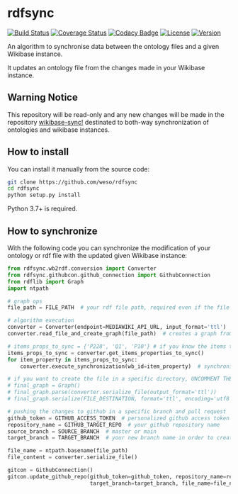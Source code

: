 # rdfsync

[![Build Status](https://travis-ci.com/weso/rdfsync.svg?branch=master)](https://travis-ci.com/github/weso/rdfsync)
[![Coverage Status](https://codecov.io/gh/weso/rdfsync/branch/master/graph/badge.svg)](https://codecov.io/gh/weso/rdfsync)
[![Codacy Badge](https://app.codacy.com/project/badge/Grade/6df235099f9b4dd5816551e6c82d432a)](https://www.codacy.com/gh/weso/rdfsync/dashboard?utm_source=github.com&amp;utm_medium=referral&amp;utm_content=weso/rdfsync&amp;utm_campaign=Badge_Grade)
[![License](https://img.shields.io/github/license/weso/rdfsync)](https://github.com/weso/rdfsync/blob/master/LICENSE)
[![Version](https://img.shields.io/badge/version-0.1.0-blue)](https://github.com/weso/rdfsync)

An algorithm to synchronise data between the ontology files and a given Wikibase instance.

It updates an ontology file from the changes made in your Wikibase instance.

## Warning Notice

This repository will be read-only and any new changes will be made in the repository [wikibase-sync!](https://github.com/weso/wikibase-sync) destinated to both-way synchronization of ontologies and wikibase instances.


## How to install

You can install it manually from the source code:

```bash
git clone https://github.com/weso/rdfsync
cd rdfsync
python setup.py install
```

Python 3.7+ is required.

## How to synchronize

With the following code you can synchronize the modification of your ontology or rdf file with the updated given
Wikibase instance:

```python
from rdfsync.wb2rdf.conversion import Converter
from rdfsync.githubcon.github_connection import GithubConnection
from rdflib import Graph
import ntpath

# graph ops
file_path = FILE_PATH  # your rdf file path, required even if the file's empty

# algorithm execution
converter = Converter(endpoint=MEDIAWIKI_API_URL, input_format='ttl')  # (http|https)://XXX/w/api.php
converter.read_file_and_create_graph(file_path)  # creates a graph from the rdf file

# items_props_to_sync = {'P228', 'Q1', 'P10'} # if you know the items that changed
items_props_to_sync = converter.get_items_properties_to_sync()
for item_property in items_props_to_sync:
    converter.execute_synchronization(wb_id=item_property)  # synchronization

# if you want to create the file in a specific directory, UNCOMMENT THE FOLLOWING CODE
# final_graph = Graph()
# final_graph.parse(converter.serialize_file(output_format='ttl'))
# final_graph.serialize(FILE_DESTINATION, format='ttl', encoding='utf8')

# pushing the changes to github in a specific branch and pull request
github_token = GITHUB_ACCESS_TOKEN  # personalized github access token
repository_name = GITHUB_TARGET_REPO  # your github repository name
source_branch = SOURCE_BRANCH  # master or main
target_branch = TARGET_BRANCH  # your new branch name in order to create the PR

file_name = ntpath.basename(file_path)
file_content = converter.serialize_file()

gitcon = GithubConnection()
gitcon.update_github_repo(github_token=github_token, repository_name=repository_name, source_branch=source_branch,
                          target_branch=target_branch, file_name=file_name, file_content=file_content)

```

